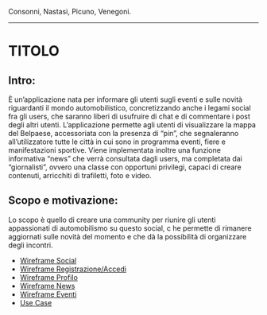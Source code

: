 Consonni, Nastasi, Picuno, Venegoni.
<hr>

<h1>TITOLO</h1>

<h2>Intro: </h2>
<p>
È un’applicazione nata per informare gli utenti sugli eventi e sulle novità riguardanti il mondo automobilistico, concretizzando anche i legami social fra gli users, che saranno liberi di usufruire di chat e di commentare i post degli altri utenti.
L’applicazione permette agli utenti di visualizzare la mappa del Belpaese, accessoriata con la presenza di “pin”, che segnaleranno all’utilizzatore tutte le città in cui sono in programma eventi, fiere e manifestazioni sportive.
Viene implementata inoltre una funzione informativa “news” che verrà consultata dagli users, ma completata dai “giornalisti”, ovvero una classe con opportuni privilegi, capaci di creare contenuti, arricchiti di trafiletti, foto e video.

<h2>Scopo e motivazione:</h2>

Lo scopo è quello di creare una community per riunire gli utenti appassionati di automobilismo su questo social, c
he permette di rimanere aggiornati sulle novità del momento e che dà la possibilità di organizzare degli incontri. 



<ul>
<li><a href="https://wireframe.cc/w54CQa">Wireframe Social</a></li>
 <li><a href="https://wireframe.cc/5QKU0w">Wireframe Registrazione/Accedi</a></li>
 <li><a href="https://wireframe.cc/U3LoLr">Wireframe Profilo</a></li>
<li><a href="https://wireframe.cc/DyoQnj">Wireframe News</a></li>
<li><a href="https://wireframe.cc/AJ9ykL">Wireframe Eventi</a></li>
<li><a href="https://github.com/LucaNastasi/LibroAuto/blob/main/UseCase.png">Use Case</a></li>
</ul>
</p>
